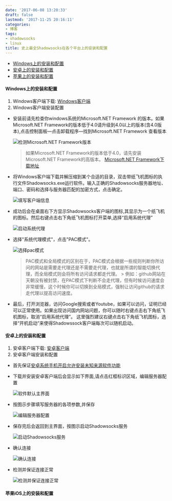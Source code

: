 ```yaml
---
date: '2017-06-08 13:20:33'
draft: false
lastmod: '2017-11-25 20:16:11'
categories:
- 博客
tags:
- shadowsocks
- linux
title: 史上最全Shadowsocks在各个平台上的安装和配置
---
```


- [Windows上的安装和配置](#windows)
- [安卓上的安装和配置](#android)
- [苹果上的安装和配置](#ios)

#### Windows上的安装和配置

1. Windows客户端下载: [Windows客户端](http://www.hdget.com/asset/ss-win.zip)
2. Windows客户端安装配置

- 安装前请先检查你windows系统的Microsoft.NET Framework 的版本。如果Microsoft.NET Framework的版本低于4.0请升级到4.0以上的版本(含4.0版本),点击控制面板—点击卸载程序—找到Microsoft.NET Framework 查看版本
	
    ![检测Microsoft.NET Framework版本](./check-framework.png#img-fluid)
	
	
    > 如果Microsoft.NET Framework的版本低于4.0，请先安装Microsoft.NET Framework的高版本。
    > [Microsoft.NET Framework下载地址](http://www.microsoft.com/net/download/framework)
	
- 将Windows客户端下载并解压缩到某个合适的目录，双击带纸飞机图标的执行文件Shadowsocks.exe运行软件。输入正确的Shadowsocks服务器地址、端口、密码和选择与服务器匹配的加密方式，点击确定。

    ![填写客户端信息](./config-server.png#img-fluid)

	
- 成功后会在桌面右下方显示Shadowsocks客户端的图标,其显示为一个纸飞机的图标。然后右键点击右下角纸飞机图标打开菜单,选择“启用系统代理”

    ![启动系统代理](./start-proxy.png#img-fluid)


- 选择"系统代理模式"，点击"PAC模式"。

    ![选择pac模式](./choose-proxy-mode.png#img-fluid)

	
	> PAC模式和全局模式的区别在于，PAC模式会根据一些规则判断你所访问的网站是需要走代理还是不需要走代理，也就是所谓的智能切换代理，而全局模式则会将所有访问请求都走代理。 > 例如：github网站在天朝没有被封禁，在PAC模式下判断不会走代理，但有时候访问速度会非常缓慢，这个时候你可以切换到全局模式，强制让访问github的请求走代理以提高访问速度。
	
- 最后，打开浏览器，访问Google搜索或者Youtube，如果可以访问，证明已经可以正常使用。如果出现访问国内网站问题，你可以随时右键点击右下角纸飞机图标，取消“启用系统代理”。 这里强烈建议右键点击右下角纸飞机图标，选择“开机启动”来使得Shadowssock客户端每次可以随机启动。

#### 安卓上的安装和配置

1. 安卓客户端下载: [安卓客户端](http://www.hdget.com/asset/ss-android-latest.apk)
2. 安卓客户端安装和配置

- 首先保证[安卓系统手机开启允许安装未知来源软件功能](http://jingyan.baidu.com/article/03b2f78c1eb0d35ea237ae8d.html)
- 下载并安装安卓客户端后会显示如下界面,请点击红框标识区域，编辑服务器配置
	
    ![软件默认主界面](./android-1.jpg#img-fluid)
	
- 按图示步骤填写服务器的各项参数,并保存

	![编辑服务器配置](./android-2.png#img-fluid)
	
- 保存完后会返回到主界面，按图示启动Shadowsocks服务

	![启动Shadowsocks服务](./android-3.png#img-fluid)
	
- 确认连接

	![确认连接](./android-4.jpg#img-fluid)
	
- 检测并保证连接正常

	![检测并保证连接正常](./android-5.png#img-fluid)
	
#### 苹果iOS上的安装和配置